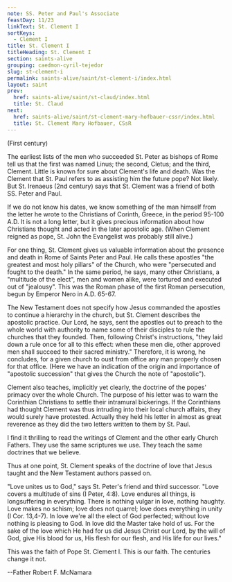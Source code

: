 ```yaml
---
note: SS. Peter and Paul's Associate
feastDay: 11/23
linkText: St. Clement I
sortKeys:
  - Clement I
title: St. Clement I
titleHeading: St. Clement I
section: saints-alive
grouping: caedmon-cyril-tejedor
slug: st-clement-i
permalink: saints-alive/saint/st-clement-i/index.html
layout: saint
prev:
  href: saints-alive/saint/st-claud/index.html
  title: St. Claud
next:
  href: saints-alive/saint/st-clement-mary-hofbauer-cssr/index.html
  title: St. Clement Mary Hofbauer, CSsR
---
```

(First century)

The earliest lists of the men who succeeded St. Peter as bishops of Rome tell us that the first was named Linus; the second, Cletus; and the third, Clement. Little is known for sure about Clement's life and death. Was the Clement that St. Paul refers to as assisting him the future pope? Not likely. But St. Irenaeus (2nd century) says that St. Clement was a friend of both SS. Peter and Paul.

If we do not know his dates, we know something of the man himself from the letter he wrote to the Christians of Corinth, Greece, in the period 95-100 A.D. It is not a long letter, but it gives precious information about how Christians thought and acted in the later apostolic age. (When Clement reigned as pope, St. John the Evangelist was probably still alive.)

For one thing, St. Clement gives us valuable information about the presence and death in Rome of Saints Peter and Paul. He calls these apostles "the greatest and most holy pillars" of the Church, who were "persecuted and fought to the death." In the same period, he says, many other Christians, a "multitude of the elect", men and women alike, were tortured and executed out of "jealousy". This was the Roman phase of the first Roman persecution, begun by Emperor Nero in A.D. 65-67.

The New Testament does not specify how Jesus commanded the apostles to continue a hierarchy in the church, but St. Clement describes the apostolic practice. Our Lord, he says, sent the apostles out to preach to the whole world with authority to name some of their disciples to rule the churches that they founded. Then, following Christ's instructions, "they laid down a rule once for all to this effect: when these men die, other approved men shall succeed to their sacred ministry." Therefore, it is wrong, he concludes, for a given church to oust from office any man properly chosen for that office. (Here we have an indication of the origin and importance of "apostolic succession" that gives the Church the note of "apostolic").

Clement also teaches, implicitly yet clearly, the doctrine of the popes' primacy over the whole Church. The purpose of his letter was to warn the Corinthian Christians to settle their intramural bickerings. If the Corinthians had thought Clement was thus intruding into their local church affairs, they would surely have protested. Actually they held his letter in almost as great reverence as they did the two letters written to them by St. Paul.

I find it thrilling to read the writings of Clement and the other early Church Fathers. They use the same scriptures we use. They teach the same doctrines that we believe.

Thus at one point, St. Clement speaks of the doctrine of love that Jesus taught and the New Testament authors passed on.

"Love unites us to God," says St. Peter's friend and third successor. "Love covers a multitude of sins (I Peter, 4:8). Love endures all things, is longsuffering in everything. There is nothing vulgar in love, nothing haughty. Love makes no schism; love does not quarrel; love does everything in unity (I Cor. 13,4-7). In love we're all the elect of God perfected; without love nothing is pleasing to God. In love did the Master take hold of us. For the sake of the love which He had for us did Jesus Christ our Lord, by the will of God, give His blood for us, His flesh for our flesh, and His life for our lives."

This was the faith of Pope St. Clement I. This is our faith. The centuries change it not.

\--Father Robert F. McNamara